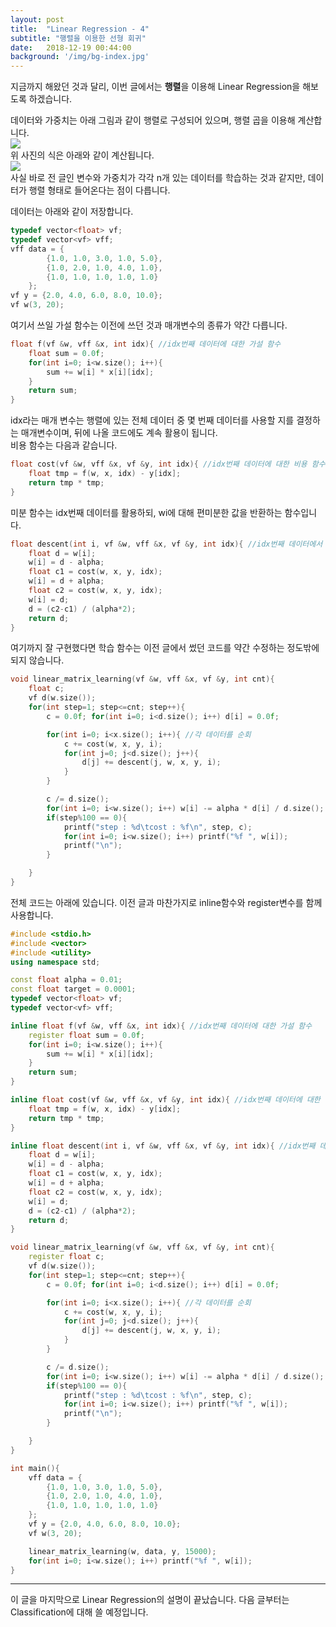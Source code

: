 ```yaml
---
layout: post
title:  "Linear Regression - 4"
subtitle: "행렬을 이용한 선형 회귀"
date:   2018-12-19 00:44:00
background: '/img/bg-index.jpg'
---
```


지금까지 해왔던 것과 달리, 이번 글에서는 <b>행렬</b>을 이용해 Linear Regression을 해보도록 하겠습니다.

데이터와 가중치는 아래 그림과 같이 행렬로 구성되어 있으며, 행렬 곱을 이용해 계산합니다.<br>
<img src = "https://i.imgur.com/4tkDC7Y.png"><br>
위 사진의 식은 아래와 같이 계산됩니다.<br>
<img src = "https://i.imgur.com/Tcq5XOv.png"><br>
사실 바로 전 글인 변수와 가중치가 각각 n개 있는 데이터를 학습하는 것과 같지만, 데이터가 행렬 형태로 들어온다는 점이 다릅니다.

데이터는 아래와 같이 저장합니다.<br>
```cpp
typedef vector<float> vf;
typedef vector<vf> vff;
vff data = {
		{1.0, 1.0, 3.0, 1.0, 5.0},
		{1.0, 2.0, 1.0, 4.0, 1.0},
		{1.0, 1.0, 1.0, 1.0, 1.0}
	};
vf y = {2.0, 4.0, 6.0, 8.0, 10.0};
vf w(3, 20);
```
여기서 쓰일 가설 함수는 이전에 쓰던 것과 매개변수의 종류가 약간 다릅니다.<br>
```cpp
float f(vf &w, vff &x, int idx){ //idx번째 데이터에 대한 가설 함수
	float sum = 0.0f;
	for(int i=0; i<w.size(); i++){
		sum += w[i] * x[i][idx];
	}
	return sum;
}
```
idx라는 매개 변수는 행렬에 있는 전체 데이터 중 몇 번째 데이터를 사용할 지를 결정하는 매개변수이며, 뒤에 나올 코드에도 계속 활용이 됩니다.<br>
비용 함수는 다음과 같습니다.<br>
```cpp
float cost(vf &w, vff &x, vf &y, int idx){ //idx번째 데이터에 대한 비용 함수
	float tmp = f(w, x, idx) - y[idx];
	return tmp * tmp;
}
```
미분 함수는 idx번째 데이터를 활용하되, wi에 대해 편미분한 값을 반환하는 함수입니다.<br>
```cpp
float descent(int i, vf &w, vff &x, vf &y, int idx){ //idx번째 데이터에서 wi에 대해 편미분
	float d = w[i];
	w[i] = d - alpha;
	float c1 = cost(w, x, y, idx);
	w[i] = d + alpha;
	float c2 = cost(w, x, y, idx);
	w[i] = d;
	d = (c2-c1) / (alpha*2);
	return d;
}
```
여기까지 잘 구현했다면 학습 함수는 이전 글에서 썼던 코드를 약간 수정하는 정도밖에 되지 않습니다.<br>
```cpp
void linear_matrix_learning(vf &w, vff &x, vf &y, int cnt){
	float c;
	vf d(w.size());
	for(int step=1; step<=cnt; step++){
		c = 0.0f; for(int i=0; i<d.size(); i++) d[i] = 0.0f;

		for(int i=0; i<x.size(); i++){ //각 데이터를 순회
			c += cost(w, x, y, i);
			for(int j=0; j<d.size(); j++){
				d[j] += descent(j, w, x, y, i);
			}
		}

		c /= d.size();
		for(int i=0; i<w.size(); i++) w[i] -= alpha * d[i] / d.size();
		if(step%100 == 0){
			printf("step : %d\tcost : %f\n", step, c);
			for(int i=0; i<w.size(); i++) printf("%f ", w[i]);
			printf("\n");
		}

	}
}
```

전체 코드는 아래에 있습니다. 이전 글과 마찬가지로 inline함수와 register변수를 함께 사용합니다.
```cpp
#include <stdio.h>
#include <vector>
#include <utility>
using namespace std;

const float alpha = 0.01;
const float target = 0.0001;
typedef vector<float> vf;
typedef vector<vf> vff;

inline float f(vf &w, vff &x, int idx){ //idx번째 데이터에 대한 가설 함수
	register float sum = 0.0f;
	for(int i=0; i<w.size(); i++){
		sum += w[i] * x[i][idx];
	}
	return sum;
}

inline float cost(vf &w, vff &x, vf &y, int idx){ //idx번째 데이터에 대한 비용 함수
	float tmp = f(w, x, idx) - y[idx];
	return tmp * tmp;
}

inline float descent(int i, vf &w, vff &x, vf &y, int idx){ //idx번째 데이터에서 wi에 대해 편미분
	float d = w[i];
	w[i] = d - alpha;
	float c1 = cost(w, x, y, idx);
	w[i] = d + alpha;
	float c2 = cost(w, x, y, idx);
	w[i] = d;
	d = (c2-c1) / (alpha*2);
	return d;
}

void linear_matrix_learning(vf &w, vff &x, vf &y, int cnt){
	register float c;
	vf d(w.size());
	for(int step=1; step<=cnt; step++){
		c = 0.0f; for(int i=0; i<d.size(); i++) d[i] = 0.0f;

		for(int i=0; i<x.size(); i++){ //각 데이터를 순회
			c += cost(w, x, y, i);
			for(int j=0; j<d.size(); j++){
				d[j] += descent(j, w, x, y, i);
			}
		}

		c /= d.size();
		for(int i=0; i<w.size(); i++) w[i] -= alpha * d[i] / d.size();
		if(step%100 == 0){
			printf("step : %d\tcost : %f\n", step, c);
			for(int i=0; i<w.size(); i++) printf("%f ", w[i]);
			printf("\n");
		}

	}
}

int main(){
	vff data = {
		{1.0, 1.0, 3.0, 1.0, 5.0},
		{1.0, 2.0, 1.0, 4.0, 1.0},
		{1.0, 1.0, 1.0, 1.0, 1.0}
	};
	vf y = {2.0, 4.0, 6.0, 8.0, 10.0};
	vf w(3, 20);

	linear_matrix_learning(w, data, y, 15000);
	for(int i=0; i<w.size(); i++) printf("%f ", w[i]);
}
```

<hr>

이 글을 마지막으로 Linear Regression의 설명이 끝났습니다. 다음 글부터는 Classification에 대해 쓸 예정입니다.
